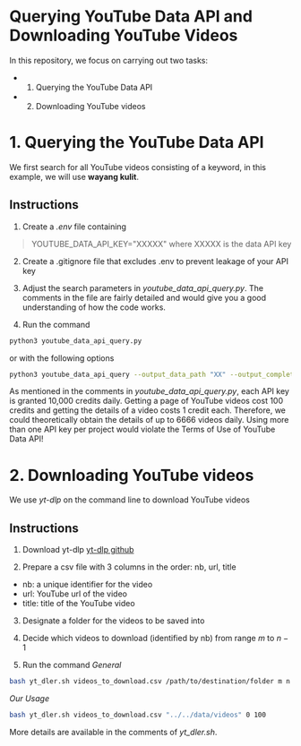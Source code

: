 # Querying YouTube Data API and Downloading YouTube Videos
In this repository, we focus on carrying out two tasks:
- 1. Querying the YouTube Data API
- 2. Downloading YouTube videos

# 1. Querying the YouTube Data API
We first search for all YouTube videos consisting of a keyword, in this example, we will use **wayang kulit**.

## Instructions
1. Create a *.env* file containing
> YOUTUBE_DATA_API_KEY="XXXXX"
where XXXXX is the data API key
2. Create a .gitignore file that excludes .env to prevent leakage of your API key

3. Adjust the search parameters in *youtube_data_api_query.py*. The comments in the file are fairly detailed and would give you a good understanding of how the code works.

4. Run the command
```bash
python3 youtube_data_api_query.py
```
or with the following options

```bash
python3 youtube_data_api_query --output_data_path "XX" --output_completion_log_path XX --temp_dir_file_path XX --i_start XX --i_end XX --ref_datetime XX --window_size_in_mins XX
```

As mentioned in the comments in *youtube_data_api_query.py*, each API key is granted 10,000 credits daily.
Getting a page of YouTube videos cost 100 credits and getting the details of a video costs 1 credit each.
Therefore, we could theoretically obtain the details of up to 6666 videos daily. Using more than one API key
per project would violate the Terms of Use of YouTube Data API!

# 2. Downloading YouTube videos
We use *yt-dlp* on the command line to download YouTube videos

## Instructions
1. Download yt-dlp [yt-dlp github](https://github.com/yt-dlp/yt-dlp?tab=readme-ov-file#installation)

2. Prepare a csv file with 3 columns in the order: nb, url, title
- nb: a unique identifier for the video
- url: YouTube url of the video
- title: title of the YouTube video

3. Designate a folder for the videos to be saved into

4. Decide which videos to download (identified by nb) from range $m$ to $n-1$

5. Run the command
*General*
```bash
bash yt_dler.sh videos_to_download.csv /path/to/destination/folder m n
```
*Our Usage*
```bash
bash yt_dler.sh videos_to_download.csv "../../data/videos" 0 100
```

More details are available in the comments of *yt_dler.sh*.